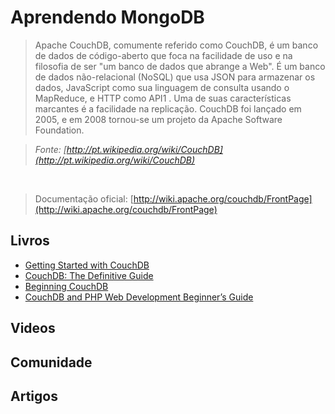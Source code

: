 # Aprendendo MongoDB

> Apache CouchDB, comumente referido como CouchDB, é um banco de dados de código-aberto que foca na facilidade de uso e na filosofia de ser "um banco de dados que abrange a Web". É um banco de dados não-relacional (NoSQL) que usa JSON para armazenar os dados, JavaScript como sua linguagem de consulta usando o MapReduce, e HTTP como API1 . Uma de suas características marcantes é a facilidade na replicação. CouchDB foi lançado em 2005, e em 2008 tornou-se um projeto da Apache Software Foundation.

> *Fonte: [http://pt.wikipedia.org/wiki/CouchDB](http://pt.wikipedia.org/wiki/CouchDB)*

<br>

> Documentação oficial: [http://wiki.apache.org/couchdb/FrontPage](http://wiki.apache.org/couchdb/FrontPage)

## Livros
* [Getting Started with CouchDB](http://shop.oreilly.com/product/0636920020837.do)
* [CouchDB: The Definitive Guide](http://guide.couchdb.org/)
* [Beginning CouchDB](http://www.apress.com/9781430272373/)
* [CouchDB and PHP Web Development Beginner’s Guide](http://www.packtpub.com/couchdb-and-php-web-development-beginners-guide/book)

## Videos

## Comunidade

## Artigos
